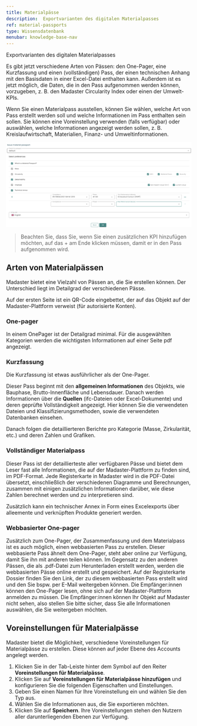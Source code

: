 ```yaml
---
title: Materialpässe
description:  Exportvarianten des digitalen Materialpasses
ref: material-passports
type: Wissensdatenbank
menubar: knowledge-base-nav
---
```


Exportvarianten des digitalen Materialpasses

Es gibt jetzt verschiedene Arten von Pässen: den One-Pager, eine Kurzfassung und einen (vollständigen) Pass, der einen technischen Anhang mit den Basisdaten in einer Excel-Datei enthalten kann. Außerdem ist es jetzt möglich, die Daten, die in den Pass aufgenommen werden können, vorzugeben, z. B. den Madaster Circularity Index oder einen der Umwelt-KPIs.

Wenn Sie einen Materialpass ausstellen, können Sie wählen, welche Art von Pass erstellt werden soll und welche Informationen im Pass enthalten sein sollen. Sie können eine Voreinstellung verwenden (falls verfügbar) oder auswählen, welche Informationen angezeigt werden sollen, z. B. Kreislaufwirtschaft, Materialien, Finanz- und Umweltinformationen.

![Selection_information_material_passport](../../../assets/images/knowledgebase/issue_materialpassport.png)
> Beachten Sie, dass Sie, wenn Sie einen zusätzlichen KPI hinzufügen möchten, auf das + am Ende klicken müssen, damit er in den Pass aufgenommen wird.

## Arten von Materialpässen

Madaster bietet eine Vielzahl von Pässen an, die Sie erstellen können. Der Unterschied liegt im Detailgrad der verschiedenen Pässe.
 
Auf der ersten Seite ist ein QR-Code eingebettet, der auf das Objekt auf der Madaster-Plattform verweist (für autorisierte Konten).

### One-pager

In einem OnePager ist der Detailgrad minimal. Für die ausgewählten Kategorien werden die wichtigsten Informationen auf einer Seite pdf angezeigt.

### Kurzfassung

Die Kurzfassung ist etwas ausführlicher als der One-Pager.

Dieser Pass beginnt mit den **allgemeinen Informationen** des Objekts, wie Bauphase, Brutto-Innenfläche und Lebensdauer. Danach werden Informationen über die **Quellen** (ifc-Dateien oder Excel-Dokumente) und deren geprüfte Vollständigkeit angezeigt. Hier können Sie die verwendeten Dateien und Klassifizierungsmethoden, sowie die verwendeten Datenbanken einsehen.

Danach folgen die detaillierteren Berichte pro Kategorie (Masse, Zirkularität, etc.) und deren Zahlen und Grafiken.

### Vollständiger Materialpass

Dieser Pass ist der detaillierteste aller verfügbaren Pässe und bietet dem Leser fast alle Informationen, die auf der Madaster-Plattform zu finden sind, im PDF-Format. Jede Registerkarte in Madaster wird in die PDF-Datei übersetzt, einschließlich der verschiedenen Diagramme und Berechnungen, zusammen mit einigen zusätzlichen Informationen darüber, wie diese Zahlen berechnet werden und zu interpretieren sind.

Zusätzlich kann ein technischer Annex in Form eines Excelexports über alleemente und verknüpften Produkte generiert werden. 

### Webbasierter One-pager

Zusätzlich zum One-Pager, der Zusammenfassung und dem Materialpass ist es auch möglich, einen webbasierten Pass zu erstellen. Dieser webbasierte Pass ähnelt dem One-Pager, steht aber online zur Verfügung, damit Sie ihn mit anderen teilen können. Im Gegensatz zu den anderen Pässen, die als .pdf-Datei zum Herunterladen erstellt werden, werden die webbasierten Pässe online erstellt und gespeichert. Auf der Registerkarte Dossier finden Sie den Link, der zu diesem webbasierten Pass erstellt wird und den Sie bspw. per E-Mail weitergeben können. Die Empfänger:innen können den One-Pager lesen, ohne sich auf der Madaster-Plattform anmelden zu müssen. Die Empfänger:innen können Ihr Objekt auf Madaster nicht sehen, also stellen Sie bitte sicher, dass Sie alle Informationen auswählen, die Sie weitergeben möchten.

## Voreinstellungen für Materialpässe

Madaster bietet die Möglichkeit, verschiedene Voreinstellungen für Materialpässe zu erstellen. Diese können auf jeder Ebene des Accounts angelegt werden.

1. Klicken Sie in der Tab-Leiste hinter dem Symbol <iconify-icon inline icon='mdi-dots-vertical'/> auf den Reiter **Voreinstellungen für Materialpässe**.
2. Klicken Sie auf **Voreinstellungen für Materialpässe hinzufügen** <iconify-icon inline icon='mdi-plus-circle-outline'/> und konfigurieren Sie die folgenden Eigenschaften und Einstellungen.
3. Geben Sie einen Namen für Ihre Voreinstellung ein und wählen Sie den Typ aus.
4. Wählen Sie die Informationen aus, die Sie exportieren möchten.
5. Klicken SIe auf **Speichern**. Ihre Voreinstellungen stehen den Nutzern aller darunterliegenden Ebenen zur Verfügung.